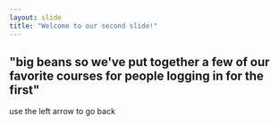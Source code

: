 ```yaml
---
layout: slide
title: "Welcome to our second slide!"
---
```

"big beans so we've put together a few of our favorite courses for people logging in for the first"
---
use the left arrow to go back
